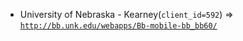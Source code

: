  - University of Nebraska - Kearney(`client_id=592`) => [`http://bb.unk.edu/webapps/Bb-mobile-bb_bb60/`](http://bb.unk.edu/webapps/Bb-mobile-bb_bb60/)
